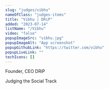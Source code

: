 ```yaml
---
slug: "judges/vibhu"
nameOfClass: "judges-items"
title: "Vibhu | DRiP"
added: "2023-07-14"
listName: "/Vibhu"
video: "false"
popupImageSrc: "vibhu.jpg"
popupImageAlt: "App screenshot"
popupGithubLink: "https://twitter.com/vibhu"
popupLiveLink: ""
techIcons: []
---
```


Founder, CEO DRiP

Judging the Social Track
